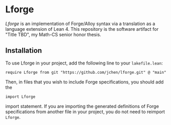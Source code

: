 # Lforge

_Lforge_ is an implementation of Forge/Alloy syntax via a translation as a language extension of Lean 4. This repository is the software artifact for "Title TBD", my Math-CS senior honor thesis. 

## Installation

To use Lforge in your project, add the following line to your `lakefile.lean`: 
```
require Lforge from git "https://github.com/jchen/lforge.git" @ "main"
```
Then, in files that you wish to include Forge specifications, you should add the
```
import Lforge
```
import statement. If you are importing the generated definitions of Forge specifications from another file in your project, you do not need to reimport `Lforge`. 